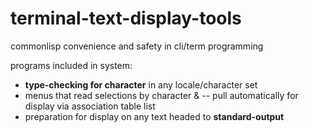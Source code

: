 # terminal-text-display-tools
commonlisp convenience and safety in cli/term programming

programs included in system:
- **type-checking for character** in any locale/character set
- menus that read selections by character &
-- pull automatically for display via association table list
- preparation for display on any text headed to **standard-output**
